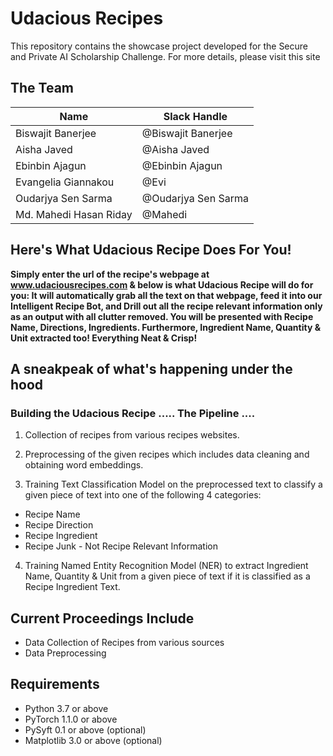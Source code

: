 # Udacious Recipes
This repository contains the showcase project developed for the Secure and Private AI Scholarship Challenge. For more details, please visit this site

## The Team
| Name | Slack Handle |
| ------ | ------ |
| Biswajit Banerjee | @Biswajit Banerjee |
| Aisha Javed | @Aisha Javed |
| Ebinbin Ajagun | @Ebinbin Ajagun |
| Evangelia Giannakou | @Evi |
| Oudarjya Sen Sarma | @Oudarjya Sen Sarma|
| Md. Mahedi Hasan Riday | @Mahedi|

## Here's What Udacious Recipe Does For You!

**Simply enter the url of the recipe's webpage at www.udaciousrecipes.com & below is what Udacious Recipe will do for you:
It will automatically grab all the text on that webpage, feed it into our Intelligent Recipe Bot, and Drill out all 
the recipe relevant information only as an output with all clutter removed. You will be presented with Recipe Name, Directions, Ingredients.
Furthermore, Ingredient Name, Quantity & Unit extracted too! Everything Neat & Crisp!**

## A sneakpeak of what's happening under the hood
### Building the Udacious Recipe ..... The Pipeline ....
1. Collection of recipes from various recipes websites.
2. Preprocessing of the given recipes which includes data cleaning and obtaining word embeddings. 

3. Training Text Classification Model on the preprocessed text to classify a given piece of text into one of the following 4 categories:
- Recipe Name
- Recipe Direction
- Recipe Ingredient
- Recipe Junk - Not Recipe Relevant Information

4. Training Named Entity Recognition Model (NER) to extract Ingredient Name, Quantity & Unit from a given piece of text if it is classified as a Recipe Ingredient Text.

## Current Proceedings Include 
- Data Collection of Recipes from various sources 
- Data Preprocessing 

## Requirements
* Python 3.7 or above
* PyTorch 1.1.0 or above
* PySyft 0.1 or above (optional)
* Matplotlib 3.0 or above (optional)





